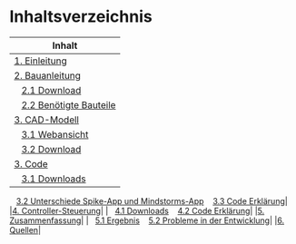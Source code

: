 # Inhaltsverzeichnis

|Inhalt|
|------|
|[1. Einleitung](01-Einleitung.md)|
|[2. Bauanleitung](02-Bauanleitung.md)| 
|&nbsp;&nbsp;&nbsp;[2.1 Download](02-Bauanleitung.md#Download)
&nbsp;&nbsp;&nbsp;[2.2 Benötigte Bauteile](02-Bauanleitung.md#Benötigte-Bauteile)|
|[3. CAD-Modell](03-CAD-Modell.md)|
|&nbsp;&nbsp;&nbsp;[3.1 Webansicht](03-CAD-Modell.md#Webansicht)
&nbsp;&nbsp;&nbsp;[3.2 Download](03-CAD-Modell.md#Download)|
|[3. Code](03-Code.md)|
|&nbsp;&nbsp;&nbsp;[3.1 Downloads](03-Code.md#Downloads)
&nbsp;&nbsp;&nbsp;[3.2 Unterschiede Spike-App und Mindstorms-App](03-Code.md#Unterschiede-Spike-App-und-Mindstorms-App)
&nbsp;&nbsp;&nbsp;[3.3 Code Erklärung](03-Code.md#Code-Erklärung)|
|[4. Controller-Steuerung](04-Controller_Steuerung.md)|
|&nbsp;&nbsp;&nbsp;[4.1 Downloads](04-Controller_Steuerung.md#Downloads-1)
&nbsp;&nbsp;&nbsp;[4.2 Code Erklärung](04-Controller_Steuerung.md#Code-Erklärung-1)|
|[5. Zusammenfassung](05-Zusammenfassung.md)|
|&nbsp;&nbsp;&nbsp;[5.1 Ergebnis](05-Zusammenfassung.md#Ergebnis)
&nbsp;&nbsp;&nbsp;[5.2 Probleme in der Entwicklung](05-Zusammenfassung.md#Probleme-in-der-Entwicklung)|
|[6. Quellen](06-Quellen.md)|

